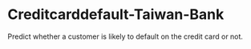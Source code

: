 # Creditcarddefault-Taiwan-Bank
Predict whether a customer is likely to default on the credit card or not.
